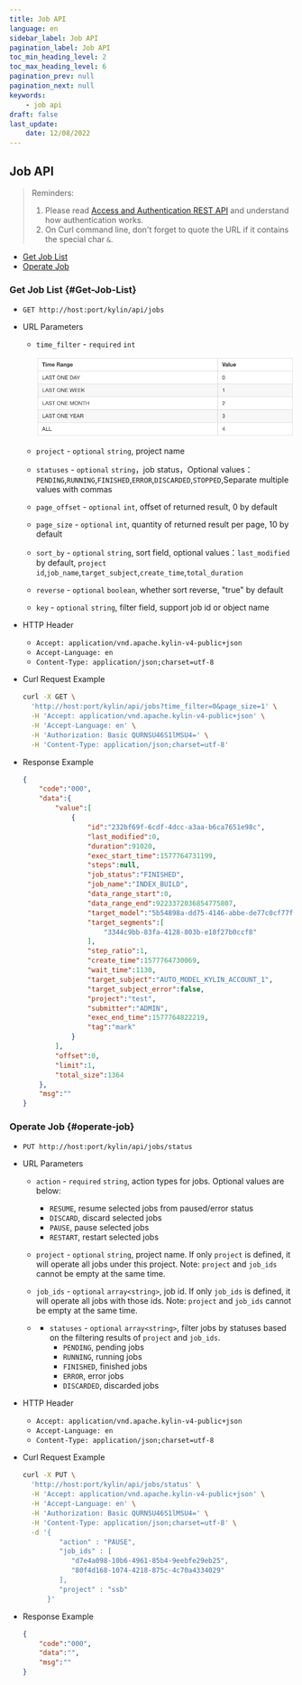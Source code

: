 ```yaml
---
title: Job API
language: en
sidebar_label: Job API
pagination_label: Job API
toc_min_heading_level: 2
toc_max_heading_level: 6
pagination_prev: null
pagination_next: null
keywords:
    - job api
draft: false
last_update:
    date: 12/08/2022
---
```



## Job API

> Reminders:
>
> 1. Please read [Access and Authentication REST API](authentication.md) and understand how authentication works.
> 2. On Curl command line, don't forget to quote the URL if it contains the special char `&`.



* [Get Job List](#Get-Job-List)
* [Operate Job](#operate-job)



### Get Job List {#Get-Job-List}

- `GET http://host:port/kylin/api/jobs`

- URL Parameters
  - `time_filter` - `required` `int`

    ![](image/job_api_en.png)

  - `project` - `optional` `string`, project name
  
  - `statuses` - `optional` `string`，job status，Optional values：`PENDING`,`RUNNING`,`FINISHED`,`ERROR`,`DISCARDED`,`STOPPED`,Separate multiple values with commas

  - `page_offset` - `optional` `int`, offset of returned result, 0 by default

  - `page_size` - `optional` `int`, quantity of returned result per page, 10 by default

  - `sort_by` -  `optional`  `string`, sort field, optional values：`last_modified` by default, `project id`,`job_name`,`target_subject`,`create_time`,`total_duration`

  - `reverse` - `optional` `boolean`, whether sort reverse, "true" by default
  
  - `key` - `optional` `string`, filter field, support job id or object name
  
- HTTP Header
  - `Accept: application/vnd.apache.kylin-v4-public+json`
  - `Accept-Language: en`
  - `Content-Type: application/json;charset=utf-8`

- Curl Request Example

  ```sh
  curl -X GET \
    'http://host:port/kylin/api/jobs?time_filter=0&page_size=1' \
    -H 'Accept: application/vnd.apache.kylin-v4-public+json' \
    -H 'Accept-Language: en' \
    -H 'Authorization: Basic QURNSU46S1lMSU4=' \
    -H 'Content-Type: application/json;charset=utf-8'
  ```


- Response Example

  ```json
  {
      "code":"000",
      "data":{
          "value":[
              {
                  "id":"232bf69f-6cdf-4dcc-a3aa-b6ca7651e98c",
                  "last_modified":0,
                  "duration":91020,
                  "exec_start_time":1577764731199,
                  "steps":null,
                  "job_status":"FINISHED",
                  "job_name":"INDEX_BUILD",
                  "data_range_start":0,
                  "data_range_end":9223372036854775807,
                  "target_model":"5b54898a-dd75-4146-abbe-de77c0cf77fb",
                  "target_segments":[
                      "3344c9bb-83fa-4128-803b-e18f27b0ccf8"
                  ],
                  "step_ratio":1,
                  "create_time":1577764730069,
                  "wait_time":1130,
                  "target_subject":"AUTO_MODEL_KYLIN_ACCOUNT_1",
                  "target_subject_error":false,
                  "project":"test",
                  "submitter":"ADMIN",
                  "exec_end_time":1577764822219,
                  "tag":"mark"
              }
          ],
          "offset":0,
          "limit":1,
          "total_size":1364
      },
      "msg":""
  }
  ```


### Operate Job {#operate-job}

- `PUT http://host:port/kylin/api/jobs/status`

- URL Parameters
  - `action` - `required` `string`, action types for jobs. Optional values are below:
    - `RESUME`, resume selected jobs from paused/error status
    - `DISCARD`, discard selected jobs
    - `PAUSE`, pause selected jobs
    - `RESTART`, restart selected jobs

  - `project` - `optional` `string`, project name. If only `project` is defined, it will operate all jobs under this project. Note: `project` and `job_ids` cannot be empty at the same time.

  - `job_ids` - `optional` `array<string>`, job id. If only `job_ids` is defined, it will operate all jobs with those ids. Note: `project` and `job_ids` cannot be empty at the same time.

  - - `statuses` - `optional` `array<string>`, filter jobs by statuses based on the filtering results of `project` and `job_ids`.
      - `PENDING`, pending jobs
      - `RUNNING`, running jobs
      - `FINISHED`, finished jobs
      -  `ERROR`, error jobs
      - `DISCARDED`, discarded jobs

- HTTP Header
  - `Accept: application/vnd.apache.kylin-v4-public+json`
  - `Accept-Language: en`
  - `Content-Type: application/json;charset=utf-8`

- Curl Request Example

  ```sh
  curl -X PUT \
    'http://host:port/kylin/api/jobs/status' \
    -H 'Accept: application/vnd.apache.kylin-v4-public+json' \
    -H 'Accept-Language: en' \
    -H 'Authorization: Basic QURNSU46S1lMSU4=' \
    -H 'Content-Type: application/json;charset=utf-8' \
    -d '{
           "action" : "PAUSE",
           "job_ids" : [
              "d7e4a098-10b6-4961-85b4-9eebfe29eb25",
              "80f4d168-1074-4218-875c-4c70a4334029"
           ],
           "project" : "ssb"
        }'
  ```


- Response Example

  ```json
  {
      "code":"000",
      "data":"",
      "msg":""
  }
  ```
